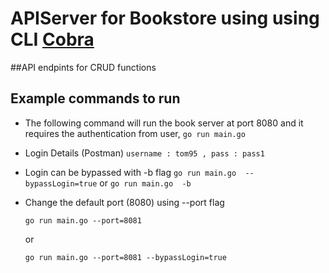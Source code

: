 # APIServer for Bookstore using using CLI [Cobra](https://github.com/spf13/cobra)
##API endpints for CRUD functions
## Example commands to run

- The following command will run the book server at port 8080 and it requires the authentication from user,
  `go run main.go`
- Login Details (Postman)
  `username : tom95 , pass : pass1`
- Login can be bypassed with -b flag
  `go run main.go  --bypassLogin=true`
  or
  `go run main.go  -b`


- Change the default port (8080) using --port flag

  `go run main.go --port=8081`

  or
  
  `go run main.go --port=8081 --bypassLogin=true`